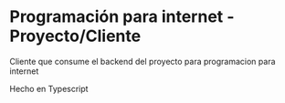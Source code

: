 # Programación para internet - Proyecto/Cliente

Cliente que consume el backend del proyecto para 
programacion para internet

Hecho en Typescript
